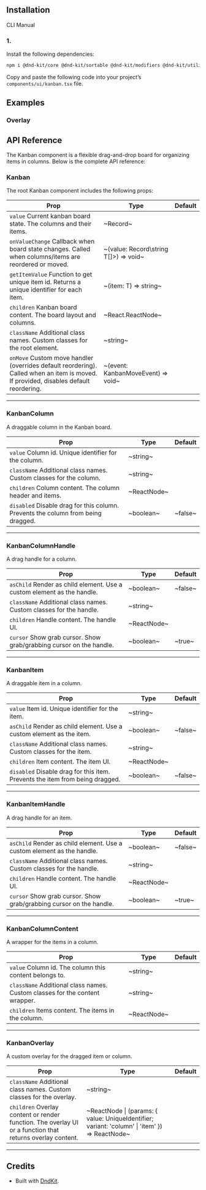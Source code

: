 ## Installation

CLI
Manual

### 1.

Install the following dependencies:

```bash
npm i @dnd-kit/core @dnd-kit/sortable @dnd-kit/modifiers @dnd-kit/utilities
```

Copy and paste the following code into your project’s `components/ui/kanban.tsx` file.

## Examples

### Overlay

## API Reference

The Kanban component is a flexible drag-and-drop board for organizing items in columns. Below is the complete API reference:

### Kanban

The root Kanban component includes the following props:

| **Prop**                                                                                                                             | **Type**                              | **Default** |
| ------------------------------------------------------------------------------------------------------------------------------------ | ------------------------------------- | ----------- |
| `value` Current kanban board state. The columns and their items.                                                                     | ~Record\~                             |             |
| `onValueChange` Callback when board state changes. Called when columns/items are reordered or moved.                                 | ~(value: Record\string T[]>) => void~ |             |
| `getItemValue` Function to get unique item id. Returns a unique identifier for each item.                                            | ~(item: T) => string~                 |             |
| `children` Kanban board content. The board layout and columns.                                                                       | ~React.ReactNode~                     |             |
| `className` Additional class names. Custom classes for the root element.                                                             | ~string~                              |             |
| `onMove` Custom move handler (overrides default reordering). Called when an item is moved. If provided, disables default reordering. | ~(event: KanbanMoveEvent) => void~    |             |

---

### KanbanColumn

A draggable column in the Kanban board.

| **Prop**                                                                         | **Type**    | **Default** |
| -------------------------------------------------------------------------------- | ----------- | ----------- |
| `value` Column id. Unique identifier for the column.                             | ~string~    |             |
| `className` Additional class names. Custom classes for the column.               | ~string~    |             |
| `children` Column content. The column header and items.                          | ~ReactNode~ |             |
| `disabled` Disable drag for this column. Prevents the column from being dragged. | ~boolean~   | ~false~     |

---

### KanbanColumnHandle

A drag handle for a column.

| **Prop**                                                               | **Type**    | **Default** |
| ---------------------------------------------------------------------- | ----------- | ----------- |
| `asChild` Render as child element. Use a custom element as the handle. | ~boolean~   | ~false~     |
| `className` Additional class names. Custom classes for the handle.     | ~string~    |             |
| `children` Handle content. The handle UI.                              | ~ReactNode~ |             |
| `cursor` Show grab cursor. Show grab/grabbing cursor on the handle.    | ~boolean~   | ~true~      |

---

### KanbanItem

A draggable item in a column.

| **Prop**                                                                     | **Type**    | **Default** |
| ---------------------------------------------------------------------------- | ----------- | ----------- |
| `value` Item id. Unique identifier for the item.                             | ~string~    |             |
| `asChild` Render as child element. Use a custom element as the item.         | ~boolean~   | ~false~     |
| `className` Additional class names. Custom classes for the item.             | ~string~    |             |
| `children` Item content. The item UI.                                        | ~ReactNode~ |             |
| `disabled` Disable drag for this item. Prevents the item from being dragged. | ~boolean~   | ~false~     |

---

### KanbanItemHandle

A drag handle for an item.

| **Prop**                                                               | **Type**    | **Default** |
| ---------------------------------------------------------------------- | ----------- | ----------- |
| `asChild` Render as child element. Use a custom element as the handle. | ~boolean~   | ~false~     |
| `className` Additional class names. Custom classes for the handle.     | ~string~    |             |
| `children` Handle content. The handle UI.                              | ~ReactNode~ |             |
| `cursor` Show grab cursor. Show grab/grabbing cursor on the handle.    | ~boolean~   | ~true~      |

---

### KanbanColumnContent

A wrapper for the items in a column.

| **Prop**                                                                    | **Type**    | **Default** |
| --------------------------------------------------------------------------- | ----------- | ----------- |
| `value` Column id. The column this content belongs to.                      | ~string~    |             |
| `className` Additional class names. Custom classes for the content wrapper. | ~string~    |             |
| `children` Items content. The items in the column.                          | ~ReactNode~ |             |

---

### KanbanOverlay

A custom overlay for the dragged item or column.

| **Prop**                                                                                                  | **Type**                                                                                        | **Default** |
| --------------------------------------------------------------------------------------------------------- | ----------------------------------------------------------------------------------------------- | ----------- |
| `className` Additional class names. Custom classes for the overlay.                                       | ~string~                                                                                        |             |
| `children` Overlay content or render function. The overlay UI or a function that returns overlay content. | ~ReactNode \| (params: \{ value: UniqueIdentifier; variant: 'column' \| 'item' }) => ReactNode~ |             |

---

## Credits

- Built with [DndKit](https://dndkit.com/).
